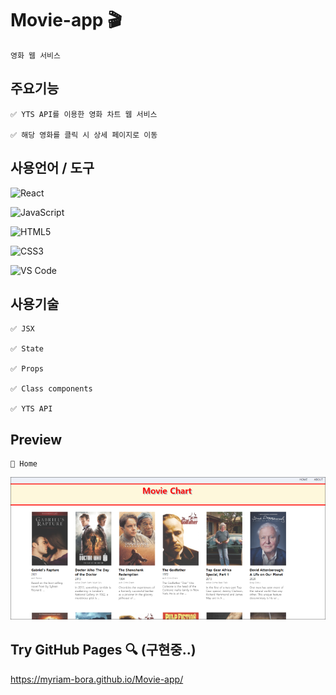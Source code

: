 # Movie-app 🎬
    영화 웹 서비스
    
## 주요기능

    ✅ YTS API를 이용한 영화 차트 웹 서비스
    
    ✅ 해당 영화를 클릭 시 상세 페이지로 이동

    
## 사용언어 / 도구

![React](https://img.shields.io/badge/-React-222222?style=flat&logo=React&logoColor=61DAFB)

![JavaScript](https://img.shields.io/badge/-JavaScript-%23F7DF1C?style=flat-square&logo=javascript&logoColor=000000&labelColor=%23F7DF1C&color=%23FFCE5A)

![HTML5](https://img.shields.io/badge/-HTML5-%23E44D27?style=flat-square&logo=html5&logoColor=ffffff)

![CSS3](https://img.shields.io/badge/-CSS3-%231572B6?style=flat-square&logo=css3)

![VS Code](http://img.shields.io/badge/-VS%20Code-007ACC?style=flat-square&logo=visual-studio-code)


## 사용기술

    ✅ JSX
    
    ✅ State
    
    ✅ Props
    
    ✅ Class components
    
    ✅ YTS API

## Preview 

  	🏡 Home 
 
![home](src/screen-shot/movie-app1.PNG)



## Try GitHub Pages  🔍 (구현중..)
https://myriam-bora.github.io/Movie-app/

